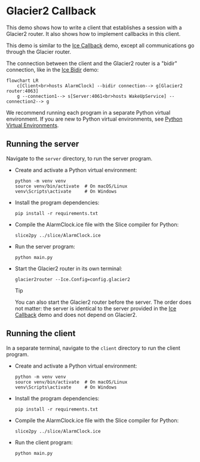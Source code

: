 # Glacier2 Callback

This demo shows how to write a client that establishes a session with a Glacier2 router. It also shows how to implement
callbacks in this client.

This demo is similar to the [Ice Callback][1] demo, except all communications go through the Glacier router.

The connection between the client and the Glacier2 router is a "bidir" connection, like in the [Ice Bidir][2] demo:

```mermaid
flowchart LR
    c[Client<br>hosts AlarmClock] --bidir connection--> g[Glacier2 router:4063]
    g --connection1--> s[Server:4061<br>hosts WakeUpService] --connection2--> g
```

We recommend running each program in a separate Python virtual environment. If you are new to Python virtual
environments, see [Python Virtual Environments].

## Running the server

Navigate to the `server` directory, to run the server program.

- Create and activate a Python virtual environment:

    ```shell
    python -m venv venv
    source venv/bin/activate  # On macOS/Linux
    venv\Scripts\activate     # On Windows
    ```

- Install the program dependencies:

    ```shell
    pip install -r requirements.txt
    ```

- Compile the AlarmClock.ice file with the Slice compiler for Python:

    ```shell
    slice2py ../slice/AlarmClock.ice
    ```

- Run the server program:

    ```shell
    python main.py
    ```

- Start the Glacier2 router in its own terminal:

   ```shell
   glacier2router --Ice.Config=config.glacier2
   ```

   > [!TIP]
   > You can also start the Glacier2 router before the server. The order does not matter: the server is identical to the
   > server provided in the [Ice Callback][1] demo and does not depend on Glacier2.

## Running the client

In a separate terminal, navigate to the `client` directory to run the client program.

- Create and activate a Python virtual environment:

    ```shell
    python -m venv venv
    source venv/bin/activate  # On macOS/Linux
    venv\Scripts\activate     # On Windows
    ```

- Install the program dependencies:

    ```shell
    pip install -r requirements.txt
    ```

- Compile the AlarmClock.ice file with the Slice compiler for Python:

    ```shell
    slice2py ../slice/AlarmClock.ice
    ```

- Run the client program:

    ```shell
    python main.py
    ```

[Python Virtual Environments]: https://docs.python.org/3/tutorial/venv.html

[1]: ../../Ice/Callback
[2]: ../../Ice/Bidir
